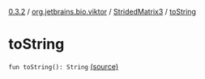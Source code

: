 [0.3.2](../../index.md) / [org.jetbrains.bio.viktor](../index.md) / [StridedMatrix3](index.md) / [toString](.)

# toString

`fun toString(): String` [(source)](https://github.com/JetBrains-Research/viktor/blob/0.3.2/src/main/kotlin/org/jetbrains/bio/viktor/StridedMatrix3.kt#L109)